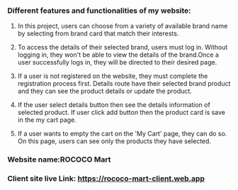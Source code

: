 ### Different features and functionalities of my website:

1. In this project, users can choose from a variety of available brand name by
   selecting from brand card that match their interests.

2. To access the details of their selected brand, users must log in. Without
   logging in, they won't be able to view the details of the brand.Once a user
   successfully logs in, they will be directed to their desired page.

3. If a user is not registered on the website, they must complete the
   registration process first. Details route have their selected brand product
   and they can see the product details or update the product.

4. If the user select details button then see the details information of
   selected product. If user click add button then the product card is save in
   the my cart page.

5. If a user wants to empty the cart on the 'My Cart' page, they can do so. On
   this page, users can see only the products they have selected.

### Website name:ROCOCO Mart

### Client site live Link: https://rococo-mart-client.web.app
